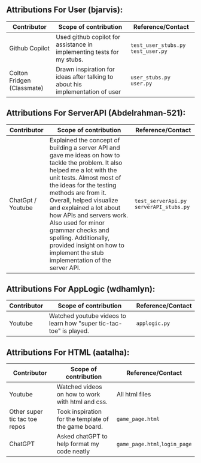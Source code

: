 ## Attributions For User (bjarvis):

| Contributor                        | Scope of contribution                                                               | Reference/Contact              |
|------------------------------------|-------------------------------------------------------------------------------------|--------------------------------|
| Github Copilot                     | Used github copilot for assistance in implementing tests for my stubs.              | `test_user_stubs.py` `test_user.py`          |
| Colton Fridgen (Classmate)         | Drawn inspiration for ideas after talking to about his implementation of user       | `user_stubs.py`  `user.py`              |

## Attributions For ServerAPI (Abdelrahman-521):

| Contributor                        | Scope of contribution                                                               | Reference/Contact              |
|------------------------------------|-------------------------------------------------------------------------------------|--------------------------------|
| ChatGpt / Youtube     | Explained the concept of building a server API and gave me ideas on how to tackle the problem. It also helped me a lot with the unit tests. Almost most of the ideas for the testing methods are from it. Overall, helped visualize and explained a lot about how APIs and servers work. Also used for minor grammar checks and spelling. Additionally, provided insight on how to implement the stub implementation of the server API.             | `test_serverApi.py`  `serverAPI_stubs.py`         |

## Attributions For AppLogic (wdhamlyn):

| Contributor                        | Scope of contribution                                                               | Reference/Contact              |
|------------------------------------|-------------------------------------------------------------------------------------|--------------------------------|
| Youtube                            | Watched youtube videos to learn how "super tic-tac-toe" is played.                  | `applogic.py`                  |

## Attributions For HTML (aatalha):

| Contributor                        | Scope of contribution                                                               | Reference/Contact              |
|------------------------------------|-------------------------------------------------------------------------------------|--------------------------------|
| Youtube                     | Watched videos on how to work with html and css.              | All html files        |
| Other super tic tac toe repos         | Took inspiration for the template of the game board.        | `game_page.html`              |
| ChatGPT         | Asked chatGPT to help format my code neatly        | `game_page.html`,`login_page`              |
